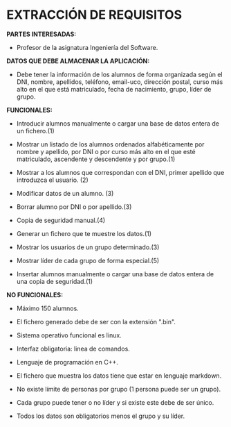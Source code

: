 # EXTRACCIÓN DE REQUISITOS



**PARTES INTERESADAS:**

* Profesor de la asignatura Ingeniería del Software.



**DATOS QUE DEBE ALMACENAR LA APLICACIÓN:**

* Debe tener la información de los alumnos de forma organizada según el DNI, nombre, apellidos, teléfono, email-uco, dirección postal, curso más alto en el que está matriculado, fecha de nacimiento, grupo, líder de grupo. 



**FUNCIONALES:**

* Introducir alumnos manualmente o cargar una base de datos entera de un fichero.(1)

* Mostrar un listado de los alumnos ordenados alfabéticamente por nombre y apellido, por DNI o por curso más alto en el que esté matriculado, ascendente y descendente y por grupo.(1)

* Mostrar a los alumnos que correspondan con el DNI, primer apellido que introduzca el usuario. (2)

* Modificar datos de un alumno. (3)

* Borrar alumno por DNI o por apellido.(3)

* Copia de seguridad manual.(4)

* Generar un fichero que te muestre los datos.(1)

* Mostrar los usuarios de un grupo determinado.(3)

* Mostrar líder de cada grupo de forma especial.(5)

* Insertar alumnos manualmente o cargar una base de datos entera de una copia de seguridad.(1)



**NO FUNCIONALES:**

* Máximo 150 alumnos.

* El fichero generado debe de ser con la extensión ".bin".

* Sistema operativo funcional es linux. 

* Interfaz obligatoria: linea de comandos.

* Lenguaje de programación en C++.

* El fichero que muestra los datos tiene que estar en lenguaje markdown.

* No existe límite de personas por grupo (1 persona puede ser un grupo).

* Cada grupo puede tener o no líder y si existe este debe de ser único.

* Todos los datos son obligatorios menos el grupo y su líder.
